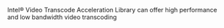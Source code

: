 Intel® Video Transcode Acceleration Library can offer high performance and low bandwidth video transcoding
